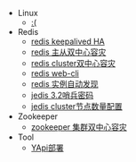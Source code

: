 - Linux
   - [:(](/linux/)
- Redis
   - [redis keepalived HA](/md/redis/redis-keepalived-ha/redis-keepalived-ha)
   - [redis 主从双中心容灾](/md/redis/redis-ms-dr/redis-ms-dr)
   - [redis cluster双中心容灾](/md/redis/redis-cluster-dr/redis-cluster-dr)
   - [redis web-cli](/md/redis/redis-web-cli/redis-web-cli)
   - [redis 实例自动发现](/md/redis/redis-discover/redis-discover)
   - [jedis 3.2哨兵密码](/md/redis/jedis-sentinel-passwd/jedis-sentinel-passwd)
   - [jedis cluster节点数量配置](/md/redis/jedis-cluster-nodes/jedis-cluster-nodes)
- Zookeeper
   - [zookeeper 集群双中心容灾](/md/zookeeper/zookeeper-cluster-dr/zookeeper-cluster-dr)
- Tool
   - [YApi部署](/md/tool/yapi-deploy/yapi-deploy)
